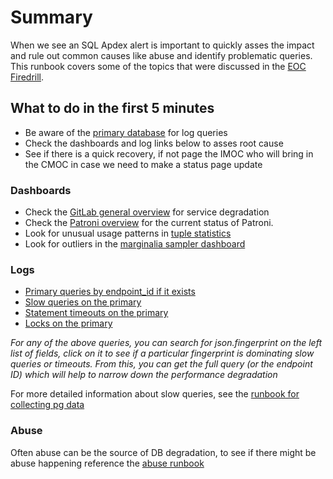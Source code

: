 # Summary

When we see an SQL Apdex alert is important to quickly asses the impact and rule out common causes like abuse and identify problematic queries.
This runbook covers some of the topics that were discussed in the [EOC Firedrill](https://docs.google.com/document/d/1WiHy60tedoZnjKs8ypceHVu8p-E0-6wXZkzFb02P4CY/edit#heading=h.39dmlgcxc042).

## What to do in the first 5 minutes

- Be aware of the [primary database](https://dashboards.gitlab.nehttps://dashboards.gitlab.net/d/000000244/postgresql-replication-overview?orgId=1t/d/000000244/postgresql-replication-overview?orgId=1) for log queries
- Check the dashboards and log links below to asses root cause
- See if there is a quick recovery, if not page the IMOC who will bring in the CMOC in case we need to make a status page update

### Dashboards

- Check the [GitLab general overview](https://dashboards.gitlab.com/d/general-public-splashscreen/general-gitlab-dashboards?orgId=1&from=now-30m&to=now) for service degradation
- Check the [Patroni overview](https://dashboards.gitlab.net/d/patroni-main/patroni-overview?orgId=1&from=now-1h&to=now&var-PROMETHEUS_DS=Global&var-environment=gprd) for the current status of Patroni.
- Look for unusual usage patterns in [tuple statistics](https://dashboards.gitlab.net/d/000000167/postgresql-tuple-statistics?orgId=1&refresh=1m)
- Look for outliers in the [marginalia sampler dashboard](https://dashboards.gitlab.net/d/patroni-marginalia-sampler/patroni-marginalia-sampler?orgId=1&from=now-1h&to=now&var-PROMETHEUS_DS=Global&var-environment=gprd&var-fqdn=patroni-03-db-gprd.c.gitlab-production.internal&var-application=All&var-endpoint=All&var-state=All&var-wait_event_type=All)

### Logs

- [Primary queries by endpoint_id if it exists](https://log.gprd.gitlab.net/goto/1aee2b0cd35ffb9b14c82e5b09237392)
- [Slow queries on the primary](https://log.gprd.gitlab.net/goto/7648f3995aa30dd1681fd9f4af2c13c0)
- [Statement timeouts on the primary](https://log.gprd.gitlab.net/goto/6744c482baeb5494fd2ce124d08b9e82)
- [Locks on the primary](https://log.gprd.gitlab.net/goto/20db7e839d10534b9c47fa1149898e21)

_For any of the above queries, you can search for json.fingerprint on the left list of fields, click on it to see if a particular fingerprint is dominating slow queries or timeouts. From this, you can get the full query (or the endpoint ID) which will help to narrow down the performance degradation_

For more detailed information about slow queries, see the [runbook for collecting pg data](https://gitlab.com/gitlab-com/runbooks/-/blob/master/docs/patroni/pg_collect_query_data.md)

### Abuse

Often abuse can be the source of DB degradation, to see if there might be abuse happening reference the [abuse runbook](https://gitlab.com/gitlab-com/runbooks/-/blob/master/docs/ci-runners/ci-abuse-handling.md)
